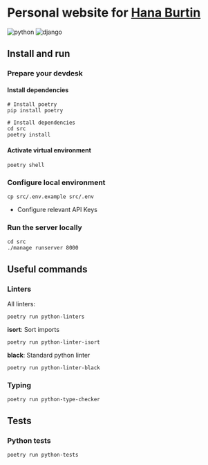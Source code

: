 # Personal website for [Hana Burtin](https://hanaburtin.net/)

![python](https://img.shields.io/static/v1?label=Python&message=3.11&logo=Python&color=3776AB)
![django](https://img.shields.io/static/v1?label=Django&message=4.2&logo=Django&color=092E20)

## Install and run

### Prepare your devdesk

#### Install dependencies
```shell
# Install poetry
pip install poetry

# Install dependencies
cd src
poetry install
```

#### Activate virtual environment
```shell
poetry shell
```

### Configure local environment

```shell
cp src/.env.example src/.env
```

* Configure relevant API Keys

### Run the server locally

```shell
cd src
./manage runserver 8000
```

## Useful commands

### Linters

All linters:
```shell
poetry run python-linters
```

**isort**: Sort imports
```shell
poetry run python-linter-isort
```

**black**: Standard python linter
```shell
poetry run python-linter-black
```

### Typing
```shell
poetry run python-type-checker
```

## Tests

### Python tests
```shell
poetry run python-tests
```
